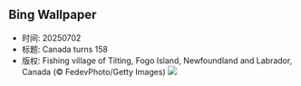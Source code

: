 ## Bing Wallpaper
- 时间: 20250702
- 标题: Canada turns 158
- 版权: Fishing village of Tilting, Fogo Island, Newfoundland and Labrador, Canada (© FedevPhoto/Getty Images)
![](https://cn.bing.com/th?id=OHR.CanadaDayFogo_EN-US0231478181_UHD.jpg&rf=LaDigue_UHD.jpg&pid=hp&w=3840&h=2160&rs=1&c=4)
